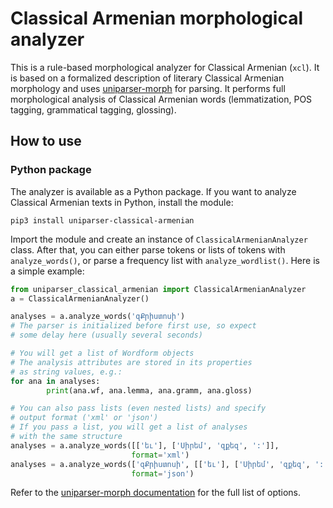 # Classical Armenian morphological analyzer
This is a rule-based morphological analyzer for Classical Armenian (``xcl``). It is based on a formalized description of literary Classical Armenian morphology and uses [uniparser-morph](https://github.com/timarkh/uniparser-morph) for parsing. It performs full morphological analysis of Classical Armenian words (lemmatization, POS tagging, grammatical tagging, glossing).

## How to use
### Python package
The analyzer is available as a Python package. If you want to analyze Classical Armenian texts in Python, install the module:

```
pip3 install uniparser-classical-armenian
```

Import the module and create an instance of ``ClassicalArmenianAnalyzer`` class. After that, you can either parse tokens or lists of tokens with ``analyze_words()``, or parse a frequency list with ``analyze_wordlist()``. Here is a simple example:

```python
from uniparser_classical_armenian import ClassicalArmenianAnalyzer
a = ClassicalArmenianAnalyzer()

analyses = a.analyze_words('զՔրիստոսի')
# The parser is initialized before first use, so expect
# some delay here (usually several seconds)

# You will get a list of Wordform objects
# The analysis attributes are stored in its properties
# as string values, e.g.:
for ana in analyses:
        print(ana.wf, ana.lemma, ana.gramm, ana.gloss)

# You can also pass lists (even nested lists) and specify
# output format ('xml' or 'json')
# If you pass a list, you will get a list of analyses
# with the same structure
analyses = a.analyze_words([['եւ'], ['Սիրեմ', 'զքեզ', ':']],
	                       format='xml')
analyses = a.analyze_words(['զՔրիստոսի', [['եւ'], ['Սիրեմ', 'զքեզ', ':']]],
	                       format='json')
```

Refer to the [uniparser-morph documentation](https://uniparser-morph.readthedocs.io/en/latest/) for the full list of options.
